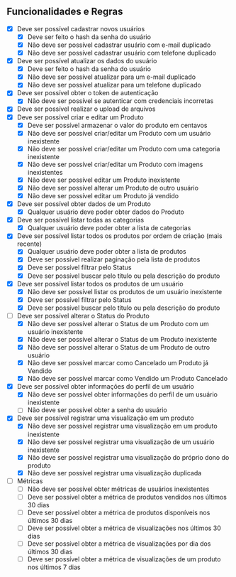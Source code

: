 ## Funcionalidades e Regras

- [x]  Deve ser possível cadastrar novos usuários
    - [x]  Deve ser feito o hash da senha do usuário
    - [x]  Não deve ser possível cadastrar usuário com e-mail duplicado
    - [x]  Não deve ser possível cadastrar usuário com telefone duplicado
- [x]  Deve ser possível atualizar os dados do usuário
    - [x]  Deve ser feito o hash da senha do usuário
    - [x]  Não deve ser possível atualizar para um e-mail duplicado
    - [x]  Não deve ser possível atualizar para um telefone duplicado
- [x]  Deve ser possível obter o token de autenticação
    - [x]  Não deve ser possível se autenticar com credenciais incorretas
- [x]  Deve ser possível realizar o upload de arquivos
- [x]  Deve ser possível criar e editar um Produto
    - [x]  Deve ser possível armazenar o valor do produto em centavos
    - [x]  Não deve ser possível criar/editar um Produto com um usuário inexistente
    - [x]  Não deve ser possível criar/editar um Produto com uma categoria inexistente
    - [x]  Não deve ser possível criar/editar um Produto com imagens inexistentes
    - [x]  Não deve ser possível editar um Produto inexistente
    - [x]  Não deve ser possível alterar um Produto de outro usuário
    - [x]  Não deve ser possível editar um Produto já vendido
- [x]  Deve ser possível obter dados de um Produto
    - [x]  Qualquer usuário deve poder obter dados do Produto
- [x]  Deve ser possível listar todas as categorias
    - [x]  Qualquer usuário deve poder obter a lista de categorias
- [x]  Deve ser possível listar todos os produtos por ordem de criação (mais recente)
    - [x]  Qualquer usuário deve poder obter a lista de produtos
    - [x]  Deve ser possível realizar paginação pela lista de produtos
    - [x]  Deve ser possível filtrar pelo Status
    - [x]  Deve ser possível buscar pelo título ou pela descrição do produto
- [x]  Deve ser possível listar todos os produtos de um usuário
    - [x]  Não deve ser possível listar os produtos de um usuário inexistente
    - [x]  Deve ser possível filtrar pelo Status
    - [x]  Deve ser possível buscar pelo título ou pela descrição do produto
- [ ]  Deve ser possível alterar o Status do Produto
    - [x]  Não deve ser possível alterar o Status de um Produto com um usuário inexistente
    - [x]  Não deve ser possível alterar o Status de um Produto inexistente
    - [x]  Não deve ser possível alterar o Status de um Produto de outro usuário
    - [x]  Não deve ser possível marcar como Cancelado um Produto já Vendido
    - [x]  Não deve ser possível marcar como Vendido um Produto Cancelado
- [x]  Deve ser possível obter informações do perfil de um usuário
    - [x]  Não deve ser possível obter informações do perfil de um usuário inexistente
    - [ ]  Não deve ser possível obter a senha do usuário
- [x]  Deve ser possível registrar uma visualização em um produto
    - [x]  Não deve ser possível registrar uma visualização em um produto inexistente
    - [x]  Não deve ser possível registrar uma visualização de um usuário inexistente
    - [x]  Não deve ser possível registrar uma visualização do próprio dono do produto
    - [x]  Não deve ser possível registrar uma visualização duplicada
- [ ]  Métricas
    - [ ]  Não deve ser possível obter métricas de usuários inexistentes
    - [ ]  Deve ser possível obter a métrica de produtos vendidos nos últimos 30 dias
    - [ ]  Deve ser possível obter a métrica de produtos disponíveis nos últimos 30 dias
    - [ ]  Deve ser possível obter a métrica de visualizações nos últimos 30 dias
    - [ ]  Deve ser possível obter a métrica de visualizações por dia dos últimos 30 dias
    - [ ]  Deve ser possível obter a métrica de visualizações de um produto nos últimos 7 dias